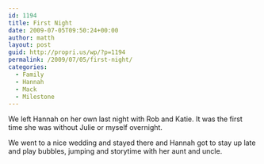 ```yaml
---
id: 1194
title: First Night
date: 2009-07-05T09:50:24+00:00
author: matth
layout: post
guid: http://propri.us/wp/?p=1194
permalink: /2009/07/05/first-night/
categories:
  - Family
  - Hannah
  - Mack
  - Milestone
---
```

We left Hannah on her own last night with Rob and Katie. It was the first time she was without Julie or myself overnight. 

We went to a nice wedding and stayed there and Hannah got to stay up late and play bubbles, jumping and storytime with her aunt and uncle.